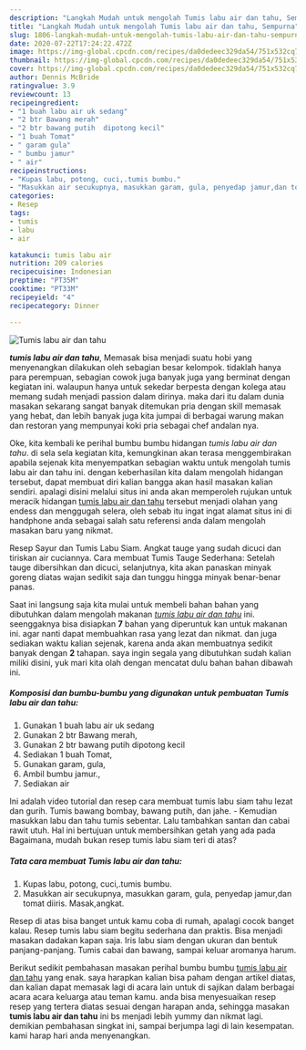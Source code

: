 ```yaml
---
description: "Langkah Mudah untuk mengolah Tumis labu air dan tahu, Sempurna"
title: "Langkah Mudah untuk mengolah Tumis labu air dan tahu, Sempurna"
slug: 1806-langkah-mudah-untuk-mengolah-tumis-labu-air-dan-tahu-sempurna
date: 2020-07-22T17:24:22.472Z
image: https://img-global.cpcdn.com/recipes/da0dedeec329da54/751x532cq70/tumis-labu-air-dan-tahu-foto-resep-utama.jpg
thumbnail: https://img-global.cpcdn.com/recipes/da0dedeec329da54/751x532cq70/tumis-labu-air-dan-tahu-foto-resep-utama.jpg
cover: https://img-global.cpcdn.com/recipes/da0dedeec329da54/751x532cq70/tumis-labu-air-dan-tahu-foto-resep-utama.jpg
author: Dennis McBride
ratingvalue: 3.9
reviewcount: 13
recipeingredient:
- "1 buah labu air uk sedang"
- "2 btr Bawang merah"
- "2 btr bawang putih  dipotong kecil"
- "1 buah Tomat"
- " garam gula"
- " bumbu jamur"
- " air"
recipeinstructions:
- "Kupas labu, potong, cuci,.tumis bumbu."
- "Masukkan air secukupnya, masukkan garam, gula, penyedap jamur,dan tomat diiris. Masak,angkat."
categories:
- Resep
tags:
- tumis
- labu
- air

katakunci: tumis labu air 
nutrition: 209 calories
recipecuisine: Indonesian
preptime: "PT35M"
cooktime: "PT33M"
recipeyield: "4"
recipecategory: Dinner

---
```



![Tumis labu air dan tahu](https://img-global.cpcdn.com/recipes/da0dedeec329da54/751x532cq70/tumis-labu-air-dan-tahu-foto-resep-utama.jpg)

<b><i>tumis labu air dan tahu</i></b>, Memasak bisa menjadi suatu hobi yang menyenangkan dilakukan oleh sebagian besar kelompok. tidaklah hanya para perempuan, sebagian cowok juga banyak juga yang berminat dengan kegiatan ini. walaupun hanya untuk sekedar berpesta dengan kolega atau memang sudah menjadi passion dalam dirinya. maka dari itu dalam dunia masakan sekarang sangat banyak ditemukan pria dengan skill memasak yang hebat, dan lebih banyak juga kita jumpai di berbagai warung makan dan restoran yang mempunyai koki pria sebagai chef andalan nya.

Oke, kita kembali ke perihal bumbu bumbu hidangan <i>tumis labu air dan tahu</i>. di sela sela kegiatan kita, kemungkinan akan terasa menggembirakan apabila sejenak kita menyempatkan sebagian waktu untuk mengolah tumis labu air dan tahu ini. dengan keberhasilan kita dalam mengolah hidangan tersebut, dapat membuat diri kalian bangga akan hasil masakan kalian sendiri. apalagi disini melalui situs ini anda akan memperoleh rujukan untuk meracik hidangan <u>tumis labu air dan tahu</u> tersebut menjadi olahan yang endess dan menggugah selera, oleh sebab itu ingat ingat alamat situs ini di handphone anda sebagai salah satu referensi anda dalam mengolah masakan baru yang nikmat.

Resep Sayur dan Tumis Labu Siam. Angkat tauge yang sudah dicuci dan tiriskan air cuciannya. Cara membuat Tumis Tauge Sederhana: Setelah tauge dibersihkan dan dicuci, selanjutnya, kita akan panaskan minyak goreng diatas wajan sedikit saja dan tunggu hingga minyak benar-benar panas.


Saat ini langsung saja kita mulai untuk membeli bahan bahan yang dibutuhkan dalam mengolah makanan <u><i>tumis labu air dan tahu</i></u> ini. seenggaknya bisa disiapkan <b>7</b> bahan yang diperuntuk kan untuk makanan ini. agar nanti dapat membuahkan rasa yang lezat dan nikmat. dan juga sediakan waktu kalian sejenak, karena anda akan membuatnya sedikit banyak dengan <b>2</b> tahapan. saya ingin segala yang dibutuhkan sudah kalian miliki disini, yuk mari kita olah dengan mencatat dulu bahan bahan dibawah ini.

<!--inarticleads1-->

##### Komposisi dan bumbu-bumbu yang digunakan untuk pembuatan Tumis labu air dan tahu:

1. Gunakan 1 buah labu air uk sedang
1. Gunakan 2 btr Bawang merah,
1. Gunakan 2 btr bawang putih  dipotong kecil
1. Sediakan 1 buah Tomat,
1. Gunakan  garam, gula,
1. Ambil  bumbu jamur.,
1. Sediakan  air


Ini adalah video tutorial dan resep cara membuat tumis labu siam tahu lezat dan gurih. Tumis bawang bombay, bawang putih, dan jahe. - Kemudian masukkan labu dan tahu tumis sebentar. Lalu tambahkan santan dan cabai rawit utuh. Hal ini bertujuan untuk membersihkan getah yang ada pada Bagaimana, mudah bukan resep tumis labu siam teri di atas? 

<!--inarticleads2-->

##### Tata cara membuat Tumis labu air dan tahu:

1. Kupas labu, potong, cuci,.tumis bumbu.
1. Masukkan air secukupnya, masukkan garam, gula, penyedap jamur,dan tomat diiris. Masak,angkat.


Resep di atas bisa banget untuk kamu coba di rumah, apalagi cocok banget kalau. Resep tumis labu siam begitu sederhana dan praktis. Bisa menjadi masakan dadakan kapan saja. Iris labu siam dengan ukuran dan bentuk panjang-panjang. Tumis cabai dan bawang, sampai keluar aromanya harum. 

Berikut sedikit pembahasan masakan perihal bumbu bumbu <u>tumis labu air dan tahu</u> yang enak. saya harapkan kalian bisa paham dengan artikel diatas, dan kalian dapat memasak lagi di acara lain untuk di sajikan dalam berbagai acara acara keluarga atau teman kamu. anda bisa menyesuaikan resep resep yang tertera diatas sesuai dengan harapan anda, sehingga masakan <b>tumis labu air dan tahu</b> ini bs menjadi lebih yummy dan nikmat lagi. demikian pembahasan singkat ini, sampai berjumpa lagi di lain kesempatan. kami harap hari anda menyenangkan.
